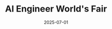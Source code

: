 ---
date: '2025-07-01'
draft: false
title: "AI Engineer World's Fair"
tags: ['ai', 'agents', 'featured']
summary: "The 'ai engineer' conference"
genres: ['conference']
event_date: '2025-06-03'
event_page: 'https://www.ai.engineer/'
recordings_link: 'https://www.youtube.com/@aiDotEngineer/playlists'
social_x: 'https://x.com/aidotengineer'
social_youtube: 'https://www.youtube.com/@aiDotEngineer'
---